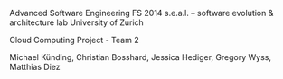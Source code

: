 Advanced Software Engineering FS 2014
s.e.a.l. – software evolution & architecture lab University of Zurich

Cloud Computing Project - Team 2

Michael Künding, Christian Bosshard, Jessica Hediger, Gregory Wyss, Matthias Diez
